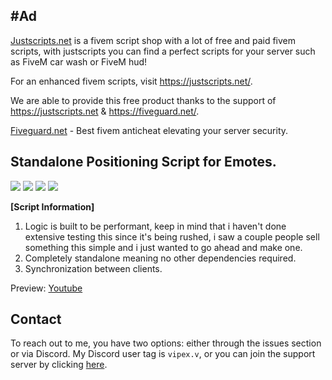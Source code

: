 ## #Ad

[Justscripts.net](https://justscripts.net/) is a fivem script shop with a lot of free and paid fivem scripts, with justscripts you can find a perfect scripts for your server such as FiveM car wash or FiveM hud!

For an enhanced fivem scripts, visit https://justscripts.net/.

We are able to provide this free product thanks to the support of https://justscripts.net & https://fiveguard.net/.

[Fiveguard.net](https://fiveguard.net/)  - Best fivem anticheat elevating your server security.

## Standalone Positioning Script for Emotes.

![](https://img.shields.io/github/downloads/vipexv/v-positioning/total?logo=github)
![](https://img.shields.io/github/downloads/vipexv/v-positioning/latest/total?logo=github)
![](https://img.shields.io/github/contributors/vipexv/v-positioning?logo=github)
![](https://img.shields.io/github/v/release/vipexv/v-positioning?logo=github) 

**[Script Information]**

1. Logic is built to be performant, keep in mind that i haven't done extensive testing this since it's being rushed, i saw a couple people sell something this simple and i just wanted to go ahead and make one.
2. Completely standalone meaning no other dependencies required.
3. Synchronization between clients.

Preview: [Youtube](https://youtu.be/DYUhILdh-as)

## Contact

To reach out to me, you have two options: either through the issues section or via Discord. My Discord user tag is `vipex.v`, or you can join the support server by clicking [here](https://discord.gg/QZgyyBkUkp).
